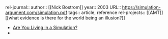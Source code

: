 rel-journal::
author:: [[Nick Bostrom]]
year:: 2003
URL:: https://simulation-argument.com/simulation.pdf
tags:: article, reference
rel-projects:: [[AMT]]
 [[what evidence is there for the world being an illusion?]]


- [Are You Living in a Simulation?](https://simulation-argument.com/simulation/)
-
